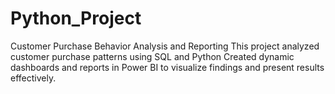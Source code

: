 # Python_Project
Customer Purchase Behavior Analysis and Reporting This project analyzed customer purchase patterns using SQL and Python Created dynamic dashboards and reports in Power BI to visualize findings and present results effectively.
